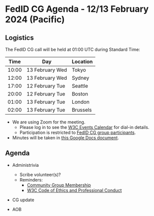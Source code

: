 # FedID CG Agenda - 12/13 February 2024 (Pacific)

## Logistics

The FedID CG call will be held at 01:00 UTC during Standard Time:

| Time         | Day    | Location      |
| ------------ | ------ | ------------- |
| 10:00 | 13 February Wed | Tokyo         |
| 12:00 | 13 February Wed | Sydney        |
| 17:00 | 12 February Tue | Seattle       |
| 20:00 | 12 February Tue | Boston        |
| 01:00 | 13 February Tue | London        |
| 02:00 | 13 February Tue | Brussels      |


* We are using Zoom for the meeting.
    * Please log in to see the [W3C Events Calendar](https://www.w3.org/events/meetings/2a895b90-92b8-435a-9908-647d0f5b9be7/20240212T170000/) for dial-in details. 
    * Participation is restricted to [FedID CG group participants](https://www.w3.org/community/fed-id/participants).
* Minutes will be taken in [this Google Docs document](https://docs.google.com/document/d/1O7Rn8Aj4rsYWohdEP61lnGdgkai0xTZFQgm7XEA0RBM/edit).


## Agenda

* Administrivia
  * Scribe volunteer(s)?
  * Reminders: 
     * [Community Group Membership](https://www.w3.org/community/fed-id/)
     * [W3C Code of Ethics and Professional Conduct](https://www.w3.org/Consortium/cepc/)

* CG update



* AOB
 
